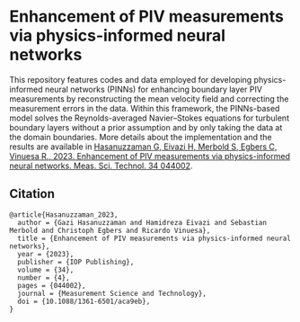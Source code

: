 # Enhancement of PIV measurements via physics-informed neural networks

This repository features codes and data employed for developing physics-informed neural networks (PINNs) for enhancing boundary layer PIV measurements by reconstructing the mean velocity field and correcting the measurement errors in the data. Within this framework, the PINNs-based model solves the Reynolds-averaged Navier–Stokes equations for turbulent boundary layers without a prior assumption and by only taking the data at the domain boundaries. More details about the implementation and the results are available in [Hasanuzzaman G, Eivazi H, Merbold S, Egbers C, Vinuesa R., 2023. Enhancement of PIV measurements via physics-informed neural networks. Meas. Sci. Technol. 34 044002](https://doi.org/10.1088/1361-6501/aca9eb).

## Citation

```
@article{Hasanuzzaman_2023,
  author = {Gazi Hasanuzzaman and Hamidreza Eivazi and Sebastian Merbold and Christoph Egbers and Ricardo Vinuesa},
  title = {Enhancement of PIV measurements via physics-informed neural networks},
  year = {2023},
  publisher = {IOP Publishing},
  volume = {34},
  number = {4},
  pages = {044002},
  journal = {Measurement Science and Technology},
  doi = {10.1088/1361-6501/aca9eb},
}
```
